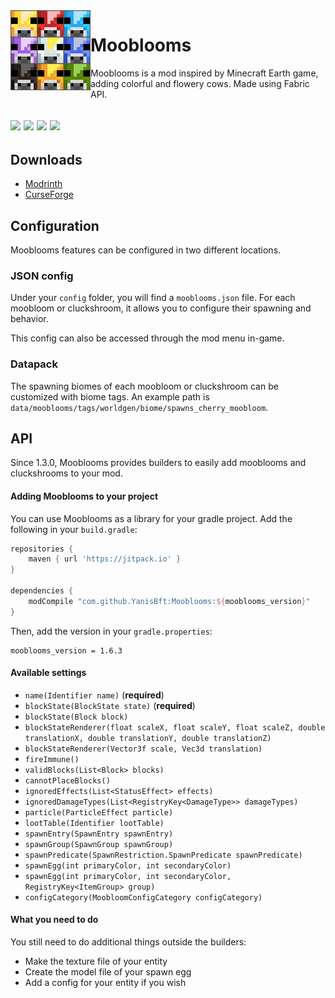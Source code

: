 <img src="icon.png" align="left" width="128px" alt="Mooblooms logo"/>

# Mooblooms

Mooblooms is a mod inspired by Minecraft Earth game, adding colorful and flowery cows.
Made using Fabric API.

[![](http://cf.way2muchnoise.eu/full_mooblooms_downloads.svg)](https://www.curseforge.com/minecraft/mc-mods/mooblooms)
[![](http://cf.way2muchnoise.eu/versions/minecraft_mooblooms_all.svg)](https://www.curseforge.com/minecraft/mc-mods/mooblooms)
[![](https://img.shields.io/github/v/tag/YanisBft/Mooblooms?label=version)](https://www.curseforge.com/minecraft/mc-mods/mooblooms)
[![](https://img.shields.io/github/license/YanisBft/Mooblooms.svg)](LICENSE)
---

## Downloads

- [Modrinth](https://modrinth.com/mod/mooblooms)
- [CurseForge](https://www.curseforge.com/minecraft/mc-mods/mooblooms)

## Configuration
Mooblooms features can be configured in two different locations.

### JSON config
Under your `config` folder, you will find a `mooblooms.json` file.
For each moobloom or cluckshroom, it allows you to configure their spawning and behavior.

This config can also be accessed through the mod menu in-game.

### Datapack
The spawning biomes of each moobloom or cluckshroom can be customized with biome tags.
An example path is `data/mooblooms/tags/worldgen/biome/spawns_cherry_moobloom`.

## API
Since 1.3.0, Mooblooms provides builders to easily add mooblooms and cluckshrooms to your mod.

#### Adding Mooblooms to your project
You can use Mooblooms as a library for your gradle project. Add the following in your ``build.gradle``:
```gradle
repositories {
    maven { url 'https://jitpack.io' }
}

dependencies {
    modCompile "com.github.YanisBft:Mooblooms:${mooblooms_version}"
}
```
Then, add the version in your ``gradle.properties``:
```properties
mooblooms_version = 1.6.3
```

#### Available settings
* ``name(Identifier name)`` (**required**)
* ``blockState(BlockState state)`` (**required**)
* ``blockState(Block block)``
* ``blockStateRenderer(float scaleX, float scaleY, float scaleZ, double translationX, double translationY, double translationZ)``
* ``blockStateRenderer(Vector3f scale, Vec3d translation)``
* ``fireImmune()``
* ``validBlocks(List<Block> blocks)``
* ``cannotPlaceBlocks()``
* ``ignoredEffects(List<StatusEffect> effects)``
* ``ignoredDamageTypes(List<RegistryKey<DamageType>> damageTypes)``
* ``particle(ParticleEffect particle)``
* ``lootTable(Identifier lootTable)``
* ``spawnEntry(SpawnEntry spawnEntry)``
* ``spawnGroup(SpawnGroup spawnGroup)``
* ``spawnPredicate(SpawnRestriction.SpawnPredicate spawnPredicate)``
* ``spawnEgg(int primaryColor, int secondaryColor)``
* ``spawnEgg(int primaryColor, int secondaryColor, RegistryKey<ItemGroup> group)``
* ``configCategory(MoobloomConfigCategory configCategory)``

#### What you need to do
You still need to do additional things outside the builders:
* Make the texture file of your entity
* Create the model file of your spawn egg
* Add a config for your entity if you wish
